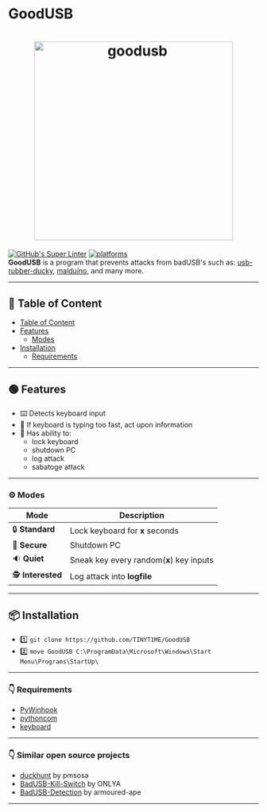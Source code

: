 # GoodUSB
<h1 align="center">
  <a href="https://github.com/TINYT1ME/GoodUSB/"><img src="https://i.postimg.cc/T30VtMdW/goodusb.png" width="400" title="goodusb"></a>
</h1>

[![GitHub's Super Linter](https://github.com/TINYT1ME/GoodUSB/workflows/GitHub's%20Super%20Linter/badge.svg)](https://github.com/TINYT1ME/GoodUSB/actions) [![platforms](https://img.shields.io/badge/platforms-Windows-success.svg)](https://github.com/TINYT1ME/GoodUSB/actions)
<br>
**GoodUSB** is a program that prevents attacks from badUSB's such as: [usb-rubber-ducky](https://shop.hak5.org/products/usb-rubber-ducky-deluxe), [malduino](https://maltronics.com/products/malduino), and many more. 

----

## :page_with_curl: Table of Content

- [Table of Content](#page_with_curl-Table-of-Content)
- [Features](#green_circle-Features)
    - [Modes](#gear-Modes)
- [Installation](#package-Installation)
    - [Requirements](#point_down-Requirements)

----

##  :green_circle: Features
* :keyboard: Detects keyboard input
* :stop_sign: If keyboard is typing too fast, act upon information
* :mechanical_arm: Has ability to: 
  * lock keyboard
  * shutdown PC
  * log attack
  * sabatoge attack

----

###  :gear: Modes
| Mode | Description |
|-|-|
| :lock: **Standard** | Lock keyboard for **x** seconds |
| :closed_lock_with_key: **Secure** | Shutdown PC |
| :sound: **Quiet** | Sneak key every random(**x**) key inputs |
| :detective: **Interested** | Log attack into **logfile** |

----

##  :package: Installation
* 1️⃣ `git clone https://github.com/TINYT1ME/GoodUSB`
* 2️⃣ `move GoodUSB C:\ProgramData\Microsoft\Windows\Start Menu\Programs\StartUp\`

----

###  :point_down: Requirements
* [PyWinhook](https://www.lfd.uci.edu/~gohlke/pythonlibs/#pywinhook)
* [pythoncom](https://pypi.org/project/pythoncom/)
* [keyboard](https://pypi.org/project/keyboard/)

----

###  :point_down: Similar open source projects
* [duckhunt](https://github.com/pmsosa/duckhunt) by pmsosa
* [BadUSB-Kill-Switch](https://github.com/ONLYA/BadUSB-Kill-Switch) by ONLYA
* [BadUSB-Detection](https://github.com/armoured-ape/BadUSB-Detection) by armoured-ape

----
